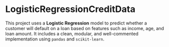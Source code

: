 # LogisticRegressionCreditData
This project uses a **Logistic Regression** model to predict whether a customer will default on a loan based on features such as income, age, and loan amount. It includes a clean, modular, and well-commented implementation using `pandas` and `scikit-learn`.
